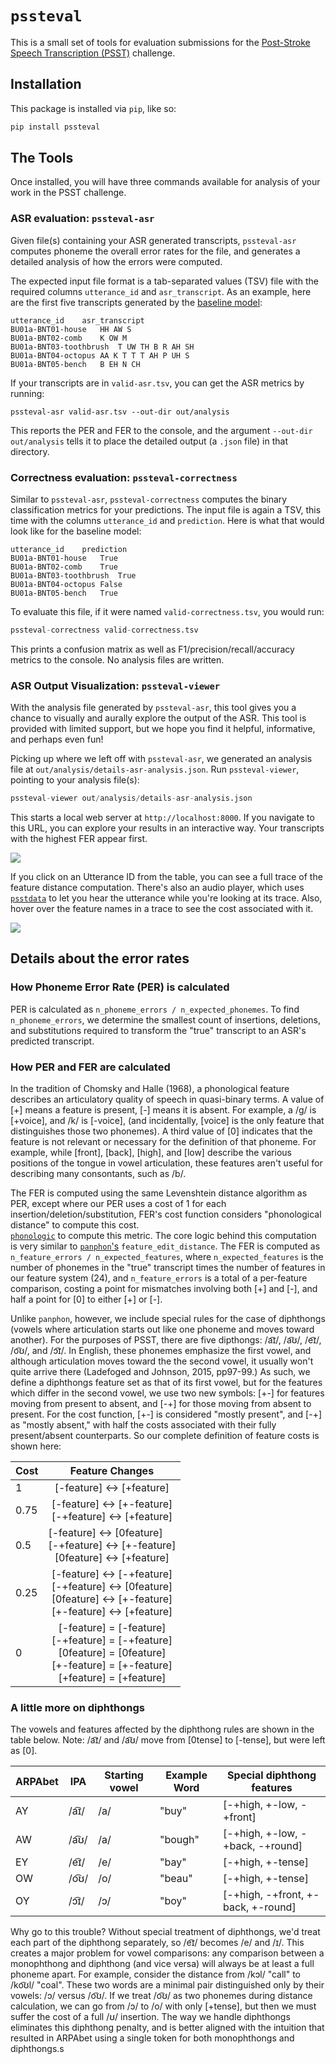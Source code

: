 # `pssteval`

This is a small set of tools for evaluation submissions for the 
[Post-Stroke Speech Transcription (PSST)](https://psst.study) challenge.

## Installation
This package is installed via `pip`, like so:
```bash
pip install pssteval
```

## The Tools

Once installed, you will have three commands available for analysis of your work in the PSST challenge.

### ASR evaluation: `pssteval-asr`

Given file(s) containing your ASR generated transcripts, `pssteval-asr` computes phoneme 
the overall error rates for the file, and generates a detailed analysis of how the errors were computed.

The expected input file format is a tab-separated values (TSV) file with the required columns `utterance_id` and 
`asr_transcript`. As an example, here are the first five transcripts generated by the [baseline model](https://github.com/PSST-Challenge/psstbaseline):

```
utterance_id	asr_transcript
BU01a-BNT01-house	HH AW S
BU01a-BNT02-comb	K OW M
BU01a-BNT03-toothbrush	T UW TH B R AH SH
BU01a-BNT04-octopus	AA K T T T AH P UH S
BU01a-BNT05-bench	B EH N CH
```

If your transcripts are in `valid-asr.tsv`, you can get the ASR metrics by running:
```
pssteval-asr valid-asr.tsv --out-dir out/analysis 
```

This reports the PER and FER to the console, and the argument `--out-dir out/analysis` tells it to place the
detailed output (a `.json` file) in that directory.


### Correctness evaluation: `pssteval-correctness`

Similar to `pssteval-asr`, `pssteval-correctness` computes the binary classification metrics for your predictions. The 
input file is again a TSV, this time with the columns `utterance_id` and `prediction`. Here is what that would look like
for the baseline model:

```
utterance_id	prediction
BU01a-BNT01-house	True
BU01a-BNT02-comb	True
BU01a-BNT03-toothbrush	True
BU01a-BNT04-octopus	False
BU01a-BNT05-bench	True
```

To evaluate this file, if it were named `valid-correctness.tsv`, you would run:

```python
pssteval-correctness valid-correctness.tsv
```

This prints a confusion matrix as well as F1/precision/recall/accuracy metrics to the console. No analysis files are 
written.

### ASR Output Visualization: `pssteval-viewer`

With the analysis file generated by `pssteval-asr`, this tool gives you a chance to visually and aurally explore the 
output of the ASR. This tool is provided with limited support, but we hope you find it helpful, informative, and perhaps 
even fun!

Picking up where we left off with `pssteval-asr`, we generated an analysis file at
`out/analysis/details-asr-analysis.json`. Run `pssteval-viewer`, pointing to your analysis file(s): 

```python
pssteval-viewer out/analysis/details-asr-analysis.json
```

This starts a local web server at `http://localhost:8000`. If you navigate to this URL, you can explore your results in
an interactive way. Your transcripts with the highest FER appear first.

<img src="pssteval-viewer-list.png" style="max-width: 480px;">

If you click on an Utterance ID from the table, you can see a full trace of the feature distance 
computation. There's also an audio player, which uses [`psstdata`](https://github.com/PSST-Challenge/psstbaseline) to 
let you hear the utterance while you're looking at its trace. Also, hover over the feature names in a trace
to see the cost associated with it.

<img src="pssteval-viewer-detail.png" style="max-width: 480px;">


## Details about the error rates

### How Phoneme Error Rate (PER) is calculated

PER is calculated as `n_phoneme_errors / n_expected_phonemes`. To find `n_phoneme_errors`, we determine the smallest
count of insertions, deletions, and substitutions required to transform the 
"true" transcript to an ASR's predicted transcript.

### How PER and FER are calculated

In the tradition 
of Chomsky and Halle (1968), a phonological feature describes an articulatory quality of speech in quasi-binary terms. 
A value of [+] means a feature is present, [-] means it is absent. For example, a /g/ is [+voice], and /k/ is [-voice],
(and incidentally, [voice] is the only feature that distinguishes those two phonemes). A third value of [0] indicates that the 
feature is not relevant or necessary for the definition of that phoneme. For example, while [front], [back], [high], 
and [low] describe the various positions of the tongue in vowel articulation, these features aren't useful for describing
many consontants, such as /b/.

The FER is computed using the same Levenshtein distance algorithm as PER, except where our PER uses a cost of 1 for each 
insertion/deletion/substitution, FER's cost function considers "phonological distance" to compute this cost.   
[`phonologic`](https://github.com/rcgale/phonologic) to compute this metric. The core logic behind this computation is
very similar to [`panphon`'s](https://github.com/dmort27/panphon) `feature_edit_distance`. The FER is computed as 
`n_feature_errors / n_expected_features`, where `n_expected_features` is the number of phonemes in the "true" transcript
times the number of features in our feature system (24), and `n_feature_errors` is a total of a per-feature comparison, 
costing a point for mismatches involving both [+] and [-], and half a point for [0] to either [+] or [-].

Unlike `panphon`, however, we include special rules for the case of diphthongs (vowels where articulation starts out 
like one phoneme and moves toward another). For the purposes of PSST, there are five dipthongs: /a͡ɪ/, /a͡ʊ/, /e͡ɪ/, /o͡ʊ/, 
and /ɔ͡ɪ/.
In English, these phonemes emphasize the first vowel, and although articulation moves toward the the second vowel, it 
usually won't quite arrive there (Ladefoged and Johnson, 2015, pp97-99.) As such, we define a diphthongs feature set as
that of its first vowel, but for the features which differ in the second vowel, we use two new symbols: [+-] for 
features moving from present to absent, and [-+] for those moving from absent to present. For the cost function, [+-] is considered "mostly present", and [-+] as "mostly
absent," with half the costs associated with their fully present/absent counterparts. So our complete definition of 
feature costs is shown here:

| Cost | Feature Changes                                                                                                                                                                                                                         |
|------|-----------------------------------------------------------------------------------------------------------------------------------------------------------------------------------------------------------------------------------------|
| 1    | <div style="text-align: center">[-feature]&nbsp;↔&nbsp;[+feature]</div>                                                                                                                                                                 |
| 0.75 | <div style="text-align: center">[-feature]&nbsp;↔&nbsp;[+-feature]<br/>[-+feature]&nbsp;↔&nbsp;[+feature]</div>                                                                                                                         |
| 0.5  | [-feature]&nbsp;↔&nbsp;[0feature] <br /> <div style="text-align: center">[-+feature]&nbsp;↔&nbsp;[+-feature] <br /> [0feature]&nbsp;↔&nbsp;[+feature] </div>                                                                            |
| 0.25 | <div style="text-align: center">[-feature]&nbsp;↔&nbsp;[-+feature]<br /> [-+feature]&nbsp;↔&nbsp;[0feature] <br /> [0feature]&nbsp;↔&nbsp;[+-feature]  <br/> [+-feature]&nbsp;↔&nbsp;[+feature]</div>                                   |
| 0    | <div style="text-align: center"> [-feature]&nbsp;=&nbsp;[-feature] <br/> [-+feature]&nbsp;=&nbsp;[-+feature]<br/>[0feature]&nbsp;=&nbsp;[0feature]<br/>[+-feature]&nbsp;=&nbsp;[+-feature]<br/>[+feature]&nbsp;=&nbsp;[+feature] </div> |

### A little more on diphthongs
The vowels and features affected by the diphthong rules are shown in the table below. Note: /a͡ɪ/ and /a͡ʊ/ move from
[0tense] to [-tense], but were left as [0].

| ARPAbet | IPA  | Starting vowel | Example Word | Special diphthong features         |
|---------|------|----------------|--------------|------------------------------------|
| AY      | /a͡ɪ/ | /a/            | "buy"          | [-+high, +-low, -+front]           |
| AW      | /a͡ʊ/ | /a/            | "bough"        | [-+high, +-low, -+back, -+round]   |
| EY      | /e͡ɪ/ | /e/            | "bay"          | [-+high, +-tense]                  |
| OW      | /o͡ʊ/ | /o/            | "beau"         | [-+high, +-tense]                  |
| OY      | /ɔ͡ɪ/ | /ɔ/            | "boy"          | [-+high, -+front, +-back, +-round] |

Why go to this trouble? Without special treatment of diphthongs, we'd treat each part of the diphthong separately, so 
/e͡ɪ/ becomes /e/ and /ɪ/. This creates a major problem for 
vowel comparisons: any comparison between a monophthong and diphthong (and vice versa) will always be at least a full 
phoneme apart. For example, consider the distance from /kɔl/ "call" to /ko͡ʊl/ "coal". These two words are a minimal pair 
distinguished only by their vowels: /ɔ/ versus /o͡ʊ/. If we treat /o͡ʊ/ as two phonemes during distance calculation, 
we can go from /ɔ/ to /o/ with only [+tense], but then we must suffer the cost of a full /ʊ/ insertion. The way we
handle diphthongs eliminates this diphthong penalty, and is better aligned with the intuition
that resulted in ARPAbet using a single token for both monophthongs and diphthongs.s

